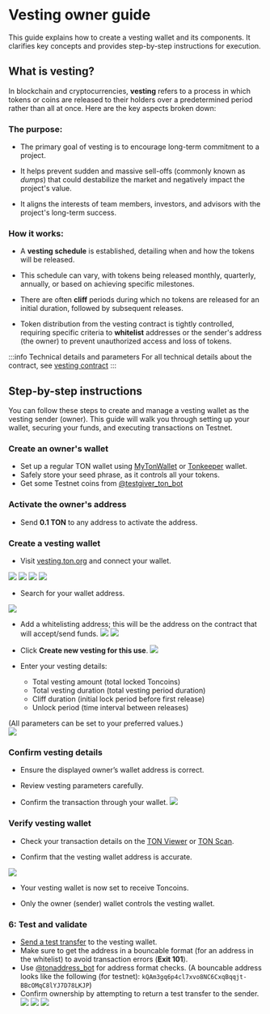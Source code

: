 # Vesting owner guide

This guide explains how to create a vesting wallet and its components. It clarifies key concepts and provides step-by-step instructions for execution.

## What is vesting?

In blockchain and cryptocurrencies, __vesting__ refers to a process in which tokens or coins are released to their holders over a predetermined period rather than all at once. Here are the key aspects broken down:

### The purpose:

- The primary goal of vesting is to encourage long-term commitment to a project.
  
- It helps prevent sudden and massive sell-offs (commonly known as *dumps*) that could destabilize the market and negatively impact the project's value.
  
- It aligns the interests of team members, investors, and advisors with the project's long-term success.

### How it works:

- A __vesting schedule__ is established, detailing when and how the tokens will be released.
  
- This schedule can vary, with tokens being released monthly, quarterly, annually, or based on achieving specific milestones.
  
- There are often __cliff__ periods during which no tokens are released for an initial duration, followed by subsequent releases.

- Token distribution from the vesting contract is tightly controlled, requiring specific criteria to __whitelist__ addresses or the sender's address (the owner) to prevent unauthorized access and loss of tokens.

:::info Technical details and parameters
For all technical details about the contract, see [vesting contract](/v3/documentation/smart-contracts/contracts-specs/vesting-contract)
:::

## Step-by-step instructions

You can follow these steps to create and manage a vesting wallet as the vesting sender (owner). This guide will walk you through setting up your wallet, securing your funds, and executing transactions on Testnet.

### Create an owner's wallet

- Set up a regular TON wallet using [MyTonWallet](https://mytonwallet.io/) or [Tonkeeper](https://tonkeeper.com/) wallet.       
- Safely store your seed phrase, as it controls all your tokens.
- Get some Testnet coins from [@testgiver_ton_bot](https://t.me/testgiver_ton_bot)

### Activate the owner's address
 
- Send **0.1 TON** to any address to activate the address.
    
### Create a vesting wallet

-   Visit [vesting.ton.org](https://vesting.ton.org/?testnet=true#) and connect your wallet.

![](/img/tutorials/vesting/connect-owner-wallet-1.png)
![](/img/tutorials/vesting/connect-owner-wallet-2.png)
![](/img/tutorials/vesting/connect-owner-wallet-3.png)
![](/img/tutorials/vesting/connect-owner-wallet-4.png)
    
- Search for your wallet address.

![](/img/tutorials/vesting/search-owner-address.png)
 
- Add a whitelisting address; this will be the address on the contract that will accept/send funds.
 ![](/img/tutorials/vesting/add-whitelist-address.png)
  ![](/img/tutorials/vesting/add-whitelist-address-2.png)
 
- Click __Create new vesting for this use__.
![](/img/tutorials/vesting/create-new-vesting.png)
    
- Enter your vesting details:
    
    - Total vesting amount  (total locked Toncoins)
    - Total vesting duration (total vesting period duration)
    - Cliff duration (initial lock period before first release)
    - Unlock period (time interval between releases)

(All parameters can be set to your preferred values.)      
![](/img/tutorials/vesting/create-new-vesting-2.png)   

### Confirm vesting details

- Ensure the displayed owner’s wallet address is correct.
    
- Review vesting parameters carefully.
    
- Confirm the transaction through your wallet.
![](/img/tutorials/vesting/confirm-creation.png) 

### Verify vesting wallet

- Check your transaction details on the [TON Viewer](https://testnet.tonviewer.com) or [TON Scan](https://testnet.tonscan.org).
    
- Confirm that the vesting wallet address is accurate.
    
![](/img/tutorials/vesting/created-wallet.png) 

- Your vesting wallet is now set to receive Toncoins.

- Only the owner (sender) wallet controls the vesting wallet.

### 6: Test and validate

- [Send a test transfer](/v3/guidelines/dapps/tutorials/vesting-examples/vesting-recipient-guide) to the vesting wallet.
- Make sure to get the address in a bouncable format (for an address in the whitelist) to avoid transaction errors (**Exit 101**).
- Use [@tonaddress_bot](https://t.me/tonaddress_bot) for address format checks. (A bouncable address looks like the following (for testnet): `kQAm3gq6p4cl7xvo8NC6CxqBqqjt-BBcOMqC8lYJ7D78LKJP`)
- Confirm ownership by attempting to return a test transfer to the sender.
![](/img/tutorials/vesting/sending-from-vesting.png) 
![](/img/tutorials/vesting/sending-from-vesting-2.png)
![](/img/tutorials/vesting/sending-from-vesting.png)   